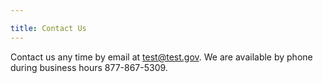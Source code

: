 ```yaml
---

title: Contact Us
---
```

Contact us any time by  email at test@test.gov.
We are available by phone during business hours 877-867-5309.